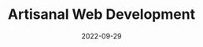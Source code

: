 ---
image: 
  path: https://res.cloudinary.com/dahpdufoq/image/upload/marketing-site/sf-ep2-joost-post.jpg
  alt: >-
   Blue banner with Static Feedback logo and image of event speaker,
    Joost van der Schee.
date: 2022-09-29
upcoming: false
title: Artisanal Web Development
content: >-
  Learn about hand-crafted web development, the Stackless Way, and the
  importance of knowing as much as possible about the code you're
  shipping, with Joost van der Schee.
link: https://www.youtube.com/watch?v=MuAe7aZu0Nw
---
